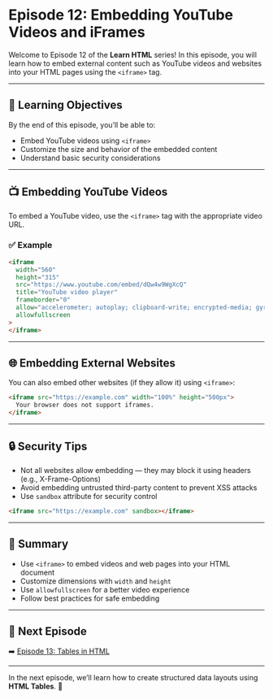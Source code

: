 # Episode 12: Embedding YouTube Videos and iFrames

Welcome to Episode 12 of the **Learn HTML** series! In this episode, you will learn how to embed external content such as YouTube videos and websites into your HTML pages using the `<iframe>` tag.

---

## 🧠 Learning Objectives

By the end of this episode, you’ll be able to:

- Embed YouTube videos using `<iframe>`
- Customize the size and behavior of the embedded content
- Understand basic security considerations

---

## 📺 Embedding YouTube Videos

To embed a YouTube video, use the `<iframe>` tag with the appropriate video URL.

### ✅ Example

```html
<iframe
  width="560"
  height="315"
  src="https://www.youtube.com/embed/dQw4w9WgXcQ"
  title="YouTube video player"
  frameborder="0"
  allow="accelerometer; autoplay; clipboard-write; encrypted-media; gyroscope; picture-in-picture"
  allowfullscreen
>
</iframe>
```

---

## 🌐 Embedding External Websites

You can also embed other websites (if they allow it) using `<iframe>`:

```html
<iframe src="https://example.com" width="100%" height="500px">
  Your browser does not support iframes.
</iframe>
```

---

## 🔒 Security Tips

- Not all websites allow embedding — they may block it using headers (e.g., X-Frame-Options)
- Avoid embedding untrusted third-party content to prevent XSS attacks
- Use `sandbox` attribute for security control

```html
<iframe src="https://example.com" sandbox></iframe>
```

---

## 🧠 Summary

- Use `<iframe>` to embed videos and web pages into your HTML document
- Customize dimensions with `width` and `height`
- Use `allowfullscreen` for a better video experience
- Follow best practices for safe embedding

---

## 🔗 Next Episode

➡️ [Episode 13: Tables in HTML](../Episode_13/Readme.md)

---

In the next episode, we’ll learn how to create structured data layouts using **HTML Tables**. 🧾
